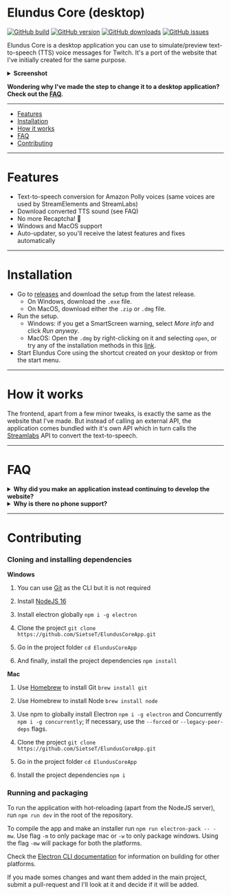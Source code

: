 # Elundus Core (desktop) 
[![GitHub build](https://img.shields.io/github/workflow/status/SietseT/ElundusCoreApp/CI%20-%20Windows/main?style=flat-square)]()
[![GitHub version](https://img.shields.io/github/v/release/SietseT/ElundusCoreApp?style=flat-square)]()
[![GitHub downloads](https://img.shields.io/github/downloads/SietseT/ElundusCoreApp/total?style=flat-square)]()
[![GitHub issues](https://img.shields.io/github/issues/SietseT/ElundusCoreApp?style=flat-square)]()

Elundus Core is a desktop application you can use to simulate/preview text-to-speech (TTS) voice messages for Twitch. It's a port of the website that I've initially created for the same purpose.

<details>
  <summary><b>Screenshot</b></summary>
  <img src="https://i.imgur.com/1EyWnIZ.png">
</details>

**Wondering why I've made the step to change it to a desktop application? Check out the [FAQ](https://github.com/SietseT/ElundusCoreApp#faq).**

---

- [Features](https://github.com/SietseT/ElundusCoreApp#features)
- [Installation](https://github.com/SietseT/ElundusCoreApp#installation)
- [How it works](https://github.com/SietseT/ElundusCoreApp#how-it-works)
- [FAQ](https://github.com/SietseT/ElundusCoreApp#faq)
- [Contributing](https://github.com/SietseT/ElundusCoreApp#contributing)

---

# Features
- Text-to-speech conversion for Amazon Polly voices (same voices are used by StreamElements and StreamLabs)
- Download converted TTS sound (see FAQ)
- No more Recaptcha! 🎉
- Windows and MacOS support
- Auto-updater, so you'll receive the latest features and fixes automatically

---

# Installation
- Go to [releases](https://github.com/SietseT/ElundusCoreApp/releases/latest) and download the setup from the latest release.
  - On Windows, download the `.exe` file.
  - On MacOS, download either the `.zip` or `.dmg` file.
- Run the setup.
  - Windows: if you get a SmartScreen warning, select _More info_ and click _Run anyway_.
  - MacOS: Open the `.dmg` by right-clicking on it and selecting `open`, or try any of the installation methods in this [link](https://www.switchingtomac.com/tutorials/osx/how-to-run-unverified-apps-on-macos/).
- Start Elundus Core using the shortcut created on your desktop or from the start menu.

---

# How it works
The frontend, apart from a few minor tweaks, is exactly the same as the website that I've made. But instead of calling an external API, the application comes bundled with it's own API which in turn calls the [Streamlabs](https://streamlabs.com) API to convert the text-to-speech.

---

# FAQ
<details>
  <summary><b>Why did you make an application instead continuing to develop the website?</b></summary>
  <br />

Elundus Core started out as a project for me to test out some donation messages for xQc, using the [StreamElements](https://streamelements.com/) API. Keep this in mind, this is important for later.

I decided make it public and host it as a website, mainly because of the low costs. Back then it was just a static website built with [GatsbyJS](https://www.gatsbyjs.com/), so it didn't cost much for me to host it and it was worth it. I wanted to perfect the website, so I've strived to get a high as possible score in [Google Lighthouse](https://developers.google.com/web/tools/lighthouse/) and made sure to get SEO right, so the website would show up in Google.

After few months of having around 10-15 users a day, the website was featured in a Reddit post. I think it was on [r/LiveStreamFails](https://www.reddit.com/r/LivestreamFails/) or [r/xqcow](https://www.reddit.com/r/xqcow/), but I'm not sure. After that I saw that the amount of visitors was climbing rapidly and with that, the site ranked higher and higher in Google.

Fast-forward to July 17th, 2021. Apparently the website caused so much traffic for StreamElements that they decided to implement security measures. They added a captcha to their API, so it was impossible for the website to convert the TTS messages. I've thought of using a service that solves captchas (paid), but decided it was too expensive. 

I've tinkered around with this for a few days until I stumbled upon the [Streamlabs](https://streamlabs.com) API. It does basically the same, but it couldn't be called directly from a website, there had to be a server inbetween. _For the developers around: they protected the API with CORS._ So I had to host a simple webserver/API that the website could call and everything was fine. Atleast I thought it was.

Apparently the Streamlabs API had a rate limit. Meaning you could only do 20 calls before you'd have to wait to do more calls. That wouldn't work since the website on it's peak had 35-40 TTS submits a minute and would cause an inconsistent user experience.

I've then decided this had to be fixed and created a proxy server system in order to prevent rate-limiting to occur. The website still calls 1 API, but the API then calls one of the proxy servers (and kept track of which one was rate-limited and which wasn't), and the proxy server in turn calls the Streamlabs API to convert the message.

This setup still works to this day, but having to host more and more proxies as the popularity increases is not a working solution for me. I've had the idea for a few months now, but finally made a desktop application for Elundus Core which comes with it's own bundled API which calls Streamlabs, which means I don't have to host an API or proxyservers anymore.
</details>

<details>
  <summary><b>Why is there no phone support?</b></summary>
  <br />
  
There are many phones around with operating systems and different browsers. It's hard to make a working website and continue developing features tested for all devices, that's why I converted the website to a desktop only app. 
</details>

---

# Contributing

  <h3>Cloning and installing dependencies </h3>

<summary><b> Windows</b></summary>

1) You can use [Git](https://git-scm.com/downloads) as the CLI but it is not required

2) Install [NodeJS 16](https://nodejs.org/en/blog/release/v16.16.0)

4) Install electron globally `npm i -g electron`

5) Clone the project `git clone https://github.com/SietseT/ElundusCoreApp.git`

6) Go in the project folder `cd ElundusCoreApp`

7) And finally, install the project dependencies `npm install`

  <summary><b> Mac</b></summary>

1) Use [Homebrew](https://brew.sh/) to install Git `brew install git` 

2) Use Homebrew to install Node `brew install node`

3) Use npm to globally install Electron `npm i -g electron` and Concurrently `npm i -g concurrently`; If necessary, use the `--forced` or `--legacy-peer-deps` flags.

4) Clone the project `git clone https://github.com/SietseT/ElundusCoreApp.git` 

5) Go in the project folder `cd ElundusCoreApp`

6) Install the project dependencies `npm i` 

  <h3>Running and packaging</h3>
  

To run the application with hot-reloading (apart from the NodeJS server), run `npm run dev` in the root of the repository.

To compile the app and make an installer run `npm run electron-pack -- -mw`. Use flag `-m` to only package mac or `-w` to only package windows. Using the flag `-mw` will package for both the platforms. 

Check the [Electron CLI documentation](https://www.electron.build/cli.html) for information on building for other platforms.

If you made somes changes and want them added in the main project, submit a pull-request and I'll look at it and decide if it will be added.